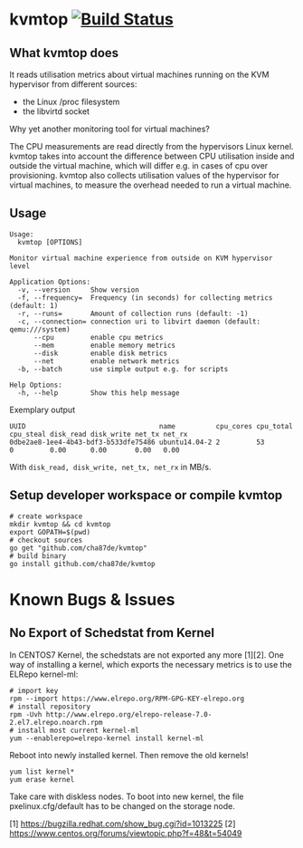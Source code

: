 # kvmtop [![Build Status](https://travis-ci.org/cha87de/kvmtop.svg)](https://travis-ci.org/cha87de/kvmtop)

## What kvmtop does
It reads utilisation metrics about virtual machines
running on the KVM hypervisor from different sources:
 - the Linux /proc filesystem
 - the libvirtd socket

Why yet another monitoring tool for virtual machines?

The CPU measurements are read directly from the hypervisors Linux kernel. kvmtop takes
into account the difference between CPU utilisation inside and outside the virtual machine,
which will differ e.g. in cases of cpu over provisioning. kvmtop also collects 
utilisation values of the hypervisor for virtual machines, to measure the overhead needed
to run a virtual machine.

## Usage

```
Usage:
  kvmtop [OPTIONS]

Monitor virtual machine experience from outside on KVM hypervisor level

Application Options:
  -v, --version     Show version
  -f, --frequency=  Frequency (in seconds) for collecting metrics (default: 1)
  -r, --runs=       Amount of collection runs (default: -1)
  -c, --connection= connection uri to libvirt daemon (default: qemu:///system)
      --cpu         enable cpu metrics
      --mem         enable memory metrics
      --disk        enable disk metrics
      --net         enable network metrics
  -b, --batch       use simple output e.g. for scripts

Help Options:
  -h, --help        Show this help message

```

Exemplary output
```
UUID                                 name          cpu_cores cpu_total cpu_steal disk_read disk_write net_tx net_rx
0dbe2ae8-1ee4-4b43-bdf3-b533dfe75486 ubuntu14.04-2 2         53        0         0.00      0.00       0.00   0.00
```

With `disk_read, disk_write, net_tx, net_rx` in MB/s.

## Setup developer workspace or compile kvmtop

```
# create workspace
mkdir kvmtop && cd kvmtop
export GOPATH=$(pwd)
# checkout sources
go get "github.com/cha87de/kvmtop"
# build binary
go install github.com/cha87de/kvmtop
```

# Known Bugs & Issues

## No Export of Schedstat from Kernel

In CENTOS7 Kernel, the schedstats are not exported any more [1][2].
One way of installing a kernel, which exports the necessary metrics is to use the ELRepo kernel-ml:

```
# import key
rpm --import https://www.elrepo.org/RPM-GPG-KEY-elrepo.org
# install repository
rpm -Uvh http://www.elrepo.org/elrepo-release-7.0-2.el7.elrepo.noarch.rpm
# install most current kernel-ml
yum --enablerepo=elrepo-kernel install kernel-ml
```

Reboot into newly installed kernel. Then remove the old kernels!

```
yum list kernel*
yum erase kernel
```

Take care with diskless nodes. To boot into new kernel, 
the file pxelinux.cfg/default has to be changed on the storage node.


[1] https://bugzilla.redhat.com/show_bug.cgi?id=1013225
[2] https://www.centos.org/forums/viewtopic.php?f=48&t=54049
